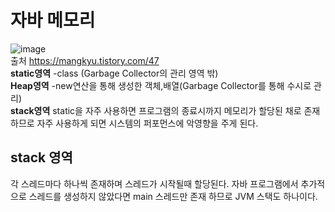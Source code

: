 # 자바 메모리 
![image](https://user-images.githubusercontent.com/96284736/216857142-6a91954f-4da0-4d91-8f83-2709b36c3375.jpg)  
출처 https://mangkyu.tistory.com/47  
**static영역**   -class  (Garbage Collector의 관리 영역 밖)  
**Heap영역**  -new연산을 통해 생성한 객체,배열(Garbage Collector를 통해 수시로 관리)  
**stack영역** 
static을 자주 사용하면 프로그램의 종료시까지 메모리가 할당된 채로 존재하므로 자주 사용하게 되면 시스템의 퍼포먼스에 악영향을 주게 된다.

## stack 영역
각 스레드마다 하나씩 존재하며 스레드가 시작될때 할당된다. 자바 프로그램에서 추가적으로 스레드를 생성하지 않았다면 main 스레드만 존재 하므로 JVM 스택도 하나이다.